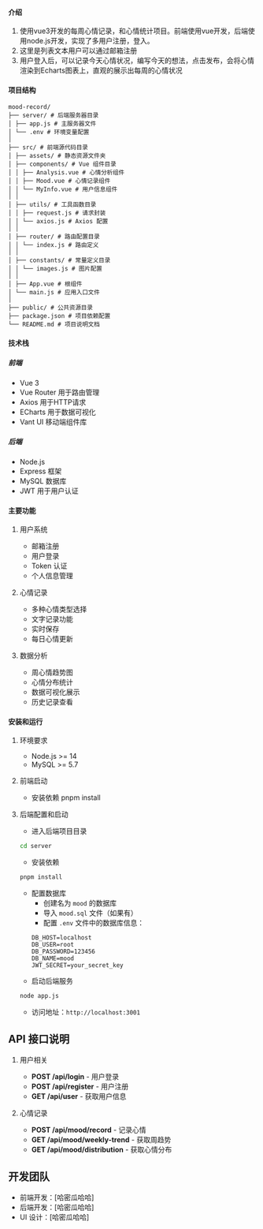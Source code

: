 

#### 介绍
1. 使用vue3开发的每周心情记录，和心情统计项目。前端使用vue开发，后端使用node.js开发，实现了多用户注册，登入。
2. 这里是列表文本用户可以通过邮箱注册
3. 用户登入后，可以记录今天心情状况，编写今天的想法，点击发布，会将心情渲染到Echarts图表上，直观的展示出每周的心情状况

#### 项目结构
```
mood-record/
├── server/ # 后端服务器目录
│ ├── app.js # 主服务器文件
│ └── .env # 环境变量配置
│
├── src/ # 前端源代码目录
│ ├── assets/ # 静态资源文件夹
│ ├── components/ # Vue 组件目录
│ │ ├── Analysis.vue # 心情分析组件
│ │ ├── Mood.vue # 心情记录组件
│ │ └── MyInfo.vue # 用户信息组件
│ │
│ ├── utils/ # 工具函数目录
│ │ ├── request.js # 请求封装
│ │ └── axios.js # Axios 配置
│ │
│ ├── router/ # 路由配置目录
│ │ └── index.js # 路由定义
│ │
│ ├── constants/ # 常量定义目录
│ │ └── images.js # 图片配置
│ │
│ ├── App.vue # 根组件
│ └── main.js # 应用入口文件
│
├── public/ # 公共资源目录
├── package.json # 项目依赖配置
└── README.md # 项目说明文档
```




#### 技术栈

##### 前端
- Vue 3
- Vue Router 用于路由管理
- Axios 用于HTTP请求
- ECharts 用于数据可视化
- Vant UI 移动端组件库

##### 后端
- Node.js
- Express 框架
- MySQL 数据库
- JWT 用于用户认证

#### 主要功能

1. 用户系统
   - 邮箱注册
   - 用户登录
   - Token 认证
   - 个人信息管理

2. 心情记录
   - 多种心情类型选择
   - 文字记录功能
   - 实时保存
   - 每日心情更新

3. 数据分析
   - 周心情趋势图
   - 心情分布统计
   - 数据可视化展示
   - 历史记录查看

#### 安装和运行

1. 环境要求
   - Node.js >= 14
   - MySQL >= 5.7

2. 前端启动
   - 安装依赖
   pnpm install

3. 后端配置和启动
   - 进入后端项目目录
   ```bash
   cd server
   ```
   - 安装依赖
   ```bash
   pnpm install
   ```
   - 配置数据库
     - 创建名为 `mood` 的数据库
     - 导入 `mood.sql` 文件（如果有）
     - 配置 `.env` 文件中的数据库信息：
     ```env
     DB_HOST=localhost
     DB_USER=root
     DB_PASSWORD=123456
     DB_NAME=mood
     JWT_SECRET=your_secret_key
     ```
   - 启动后端服务
   ```bash
   node app.js
   ```
   - 访问地址：`http://localhost:3001`

## API 接口说明

1. 用户相关
   - **POST /api/login** - 用户登录
   - **POST /api/register** - 用户注册
   - **GET /api/user** - 获取用户信息

2. 心情记录
   - **POST /api/mood/record** - 记录心情
   - **GET /api/mood/weekly-trend** - 获取周趋势
   - **GET /api/mood/distribution** - 获取心情分布

## 开发团队

- 前端开发：[哈密瓜哈哈]
- 后端开发：[哈密瓜哈哈]
- UI 设计：[哈密瓜哈哈]




